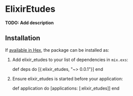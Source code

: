 # ElixirEtudes

**TODO: Add description**

## Installation

If [available in Hex](https://hex.pm/docs/publish), the package can be installed as:

  1. Add elixir_etudes to your list of dependencies in `mix.exs`:

        def deps do
          [{:elixir_etudes, "~> 0.0.1"}]
        end

  2. Ensure elixir_etudes is started before your application:

        def application do
          [applications: [:elixir_etudes]]
        end

